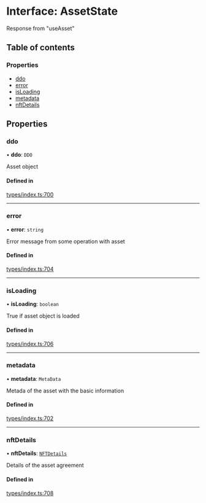 # Interface: AssetState

Response from "useAsset"

## Table of contents

### Properties

- [ddo](AssetState.md#ddo)
- [error](AssetState.md#error)
- [isLoading](AssetState.md#isloading)
- [metadata](AssetState.md#metadata)
- [nftDetails](AssetState.md#nftdetails)

## Properties

### ddo

• **ddo**: `DDO`

Asset object

#### Defined in

[types/index.ts:700](https://github.com/nevermined-io/react-components/blob/f13a3b1/catalog/src/types/index.ts#L700)

___

### error

• **error**: `string`

Error message from some operation with asset

#### Defined in

[types/index.ts:704](https://github.com/nevermined-io/react-components/blob/f13a3b1/catalog/src/types/index.ts#L704)

___

### isLoading

• **isLoading**: `boolean`

True if asset object is loaded

#### Defined in

[types/index.ts:706](https://github.com/nevermined-io/react-components/blob/f13a3b1/catalog/src/types/index.ts#L706)

___

### metadata

• **metadata**: `MetaData`

Metada of the asset with the basic information

#### Defined in

[types/index.ts:702](https://github.com/nevermined-io/react-components/blob/f13a3b1/catalog/src/types/index.ts#L702)

___

### nftDetails

• **nftDetails**: [`NFTDetails`](NFTDetails.md)

Details of the asset agreement

#### Defined in

[types/index.ts:708](https://github.com/nevermined-io/react-components/blob/f13a3b1/catalog/src/types/index.ts#L708)
